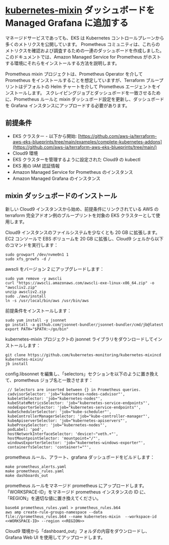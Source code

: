 # [**kubernetes-mixin**](https://github.com/kubernetes-monitoring/kubernetes-mixin) ダッシュボードを Managed Grafana に追加する

マネージドサービスであっても、EKS は Kubernetes コントロールプレーンから多くのメトリクスを公開しています。
Prometheus コミュニティは、これらのメトリクスを確認および調査するための一連のダッシュボードを作成しました。
このドキュメントでは、Amazon Managed Service for Prometheus がホストする環境にそれらをインストールする方法を説明します。

Prometheus mixin プロジェクトは、Prometheus Operator を介して Prometheus をインストールすることを想定していますが、Terraform ブループリントはデフォルトの Helm チャートを介して Prometheus エージェントをインストールします。
スクレイピングジョブとダッシュボードを一致させるために、Prometheus ルールと mixin ダッシュボード設定を更新し、ダッシュボードを Grafana インスタンスにアップロードする必要があります。



## 前提条件

* EKS クラスター - 以下から開始: [https://github.com/aws-ia/terraform-aws-eks-blueprints/tree/main/examples/complete-kubernetes-addons](https://github.com/aws-ia/terraform-aws-eks-blueprints/tree/main/)
* Cloud9 環境
* EKS クラスターを管理するように設定された Cloud9 の kubectl
* EKS 用の IAM 認証情報
* Amazon Managed Service for Prometheus のインスタンス
* Amazon Managed Grafana のインスタンス



## mixin ダッシュボードのインストール

新しい Cloud9 インスタンスから始め、前提条件にリンクされている AWS の terraform 完全アドオン例のブループリントを対象の EKS クラスターとして使用します。

Cloud9 インスタンスのファイルシステムを少なくとも 20 GB に拡張します。EC2 コンソールで EBS ボリュームを 20 GB に拡張し、Cloud9 シェルから以下のコマンドを実行します：

```
sudo growpart /dev/nvme0n1 1
sudo xfs_growfs -d /
```

awscli をバージョン 2 にアップグレードします：

```
sudo yum remove -y awscli
curl "https://awscli.amazonaws.com/awscli-exe-linux-x86_64.zip" -o "awscliv2.zip"
unzip awscliv2.zip
sudo ./aws/install
ln -s /usr/local/bin/aws /usr/bin/aws
```

前提条件をインストールします：

```
sudo yum install -y jsonnet
go install -a github.com/jsonnet-bundler/jsonnet-bundler/cmd/jb@latest
export PATH="$PATH:~/go/bin"
```

kubernetes-mixin プロジェクトの jsonnet ライブラリをダウンロードしてインストールします：

```
git clone https://github.com/kubernetes-monitoring/kubernetes-mixincd kubernetes-mixin/
jb install
```

config.libsonnet を編集し、「selectors」セクションを以下のように置き換えて、prometheus ジョブ名と一致させます：

```
 // Selectors are inserted between {} in Prometheus queries.
 cadvisorSelector: 'job="kubernetes-nodes-cadvisor"',
 kubeletSelector: 'job="kubernetes-nodes"',
 kubeStateMetricsSelector: 'job="kubernetes-service-endpoints"',
 nodeExporterSelector: 'job="kubernetes-service-endpoints"',
 kubeSchedulerSelector: 'job="kube-scheduler"',
 kubeControllerManagerSelector: 'job="kube-controller-manager"',
 kubeApiserverSelector: 'job="kubernetes-apiservers"',
 kubeProxySelector: 'job="kubernetes-nodes"',
 podLabel: 'pod',
 hostNetworkInterfaceSelector: 'device!~"veth.+"',
 hostMountpointSelector: 'mountpoint="/"',
 windowsExporterSelector: 'job="kubernetes-windows-exporter"',
 containerfsSelector: 'container!=""',
```

prometheus ルール、アラート、grafana ダッシュボードをビルドします：

```
make prometheus_alerts.yaml
make prometheus_rules.yaml
make dashboards_out
```

prometheus ルールをマネージド prometheus にアップロードします。「WORKSPACE-ID」をマネージド prometheus インスタンスの ID に、「REGION」を適切な値に置き換えてください。

```
base64 prometheus_rules.yaml > prometheus_rules.b64
aws amp create-rule-groups-namespace --data file://prometheus_rules.b64 --name kubernetes-mixin  --workspace-id <<WORKSPACE-ID> --region <<REGION>>
```

Cloud9 環境から「dashboard_out」フォルダの内容をダウンロードし、Grafana Web UI を使用してアップロードします。
